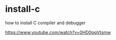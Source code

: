 # install-c
how to install C compiler and debugger  

https://www.youtube.com/watch?v=0HD0pqVtsmw  

